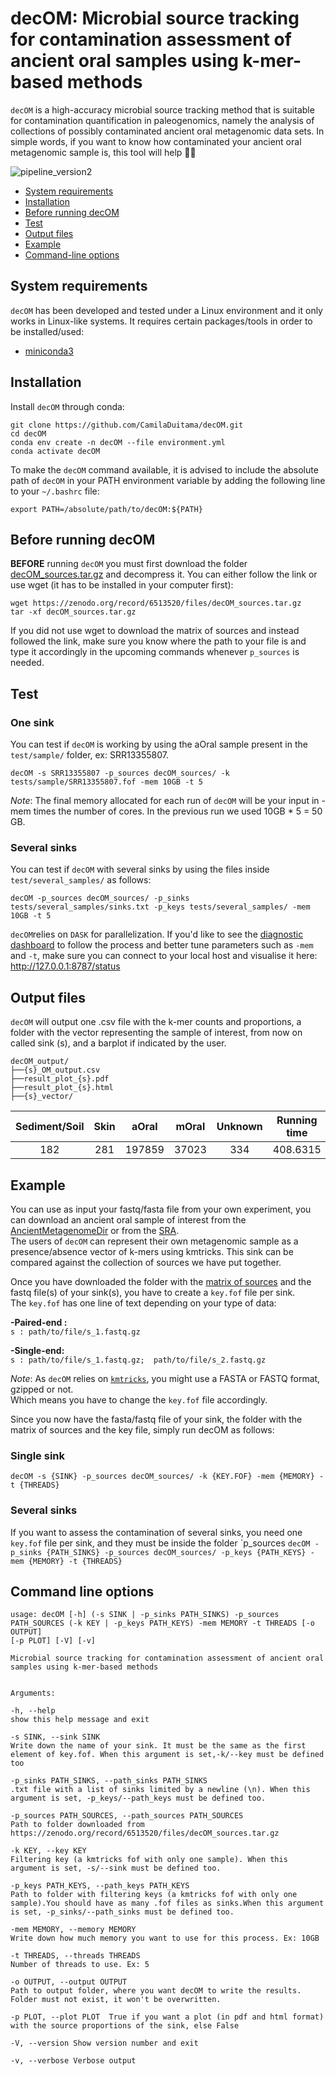   
# decOM: Microbial source tracking for contamination assessment of ancient oral samples using k-mer-based methods  
  
`decOM` is a high-accuracy microbial source tracking method that is suitable for contamination quantification in paleogenomics, namely the analysis of collections of possibly contaminated ancient oral metagenomic data sets. In simple words, if you want to know how contaminated your ancient oral metagenomic sample is, this tool will help  🧹🦷
  
![pipeline_version2](https://raw.githubusercontent.com/CamilaDuitama/decOM/master/images/pipeline_version2.png?token=GHSAT0AAAAAABNF5TKQVZ7GWFJNDVX6VDVAYSGEMGA)  
  
+ [System requirements](#system-requirements)  
+ [Installation](#installation)  
+ [Before running decOM](#before-running-decom)  
+ [Test](#test)  
+ [Output files](#output-files)  
+ [Example](#example)  
+ [Command-line options](#command-line-options)  
  
## System requirements  
  
`decOM` has been developed and tested under a Linux environment and it only works in Linux-like systems.
It requires certain packages/tools in order to be installed/used:   
+ [miniconda3](https://conda.io/en/latest/miniconda.html)  
  
## Installation  
  
Install `decOM` through conda:  
```  
git clone https://github.com/CamilaDuitama/decOM.git  
cd decOM  
conda env create -n decOM --file environment.yml  
conda activate decOM  
```  
To make the ``decOM`` command available, it is advised to include the absolute path of `decOM` in your PATH environment variable by adding the following line to your `~/.bashrc` file:  
  
```  
export PATH=/absolute/path/to/decOM:${PATH}  
```  
  
## Before running decOM  
  
**BEFORE** running `decOM` you must first download the folder [ decOM_sources.tar.gz](https://zenodo.org/record/6513520/files/decOM_sources.tar.gz) and decompress it. You can either follow the link or use wget (it has to be installed in your computer first):  
```  
wget https://zenodo.org/record/6513520/files/decOM_sources.tar.gz  
tar -xf decOM_sources.tar.gz
```  
If you did not use wget to download the matrix of sources and instead followed the link, make sure you know where the path to your file is and type it accordingly in the upcoming commands whenever `p_sources` is needed. 
  
## Test  
### One sink
You can test if `decOM` is working by using the aOral sample present in the `test/sample/` folder, ex: SRR13355807.   
```  
decOM -s SRR13355807 -p_sources decOM_sources/ -k tests/sample/SRR13355807.fof -mem 10GB -t 5 
```  
*Note*: The final memory allocated for each run of `decOM` will be your input in -mem times the number of cores. In the previous run we used 10GB * 5 = 50 GB.  

### Several sinks
You can test if `decOM` with several sinks by using the files inside `test/several_samples/` as follows: 
  ```  
decOM -p_sources decOM_sources/ -p_sinks tests/several_samples/sinks.txt -p_keys tests/several_samples/ -mem 10GB -t 5 
```  

`decOM`relies on `DASK` for parallelization. If you'd like to see the [diagnostic dashboard](https://docs.dask.org/en/stable/dashboard.html) to follow the process and better tune parameters such as `-mem `and `-t`, make sure you can connect to your local host and visualise it here: http://127.0.0.1:8787/status 
  
## Output files  
`decOM` will output one .csv file with the k-mer counts and proportions, a folder with the vector representing the sample of interest, from now on called sink (s), and a barplot if indicated by the user.  
  
```  
decOM_output/  
├──{s}_OM_output.csv 
├──result_plot_{s}.pdf 
├──result_plot_{s}.html 
├──{s}_vector/  
```  

| Sediment/Soil | Skin | aOral | mOral | Unknown | Running time | Sink | p_Sediment/Soil | p_Skin | p_aOral | p_mOral | p_Unknown
|:--:|:--:|:--:|:--:|:--:|:--:|:--:|:--:|:--:|:--:|:--:|:--:|
| 182 | 281 | 197859 | 37023 | 334 | 408.6315 | SRR13355807 | 0.0772 | 0.1192 | 83.9527 | | 15.7091 | 0.1417 |

## Example  
  
You can use as input your fastq/fasta file from your own experiment, you can download an ancient oral sample of interest from the [AncientMetagenomeDir](https://github.com/SPAAM-community/AncientMetagenomeDir) or from the [SRA](https://sra-explorer.info/).  
The users of `decOM` can represent their own metagenomic sample as a presence/absence vector of k-mers using kmtricks. This sink can be compared against the collection of sources we have put together.  
  
Once you have downloaded the folder with the [matrix of sources](#before-running-decom) and the fastq file(s) of your sink(s), you have to create a `key.fof` file per sink.   
The `key.fof` has one line of text depending on your type of data:  
  
**-Paired-end :**  
 `s : path/to/file/s_1.fastq.gz`  
  
**-Single-end:**  
 `s : path/to/file/s_1.fastq.gz;  path/to/file/s_2.fastq.gz `  
  
*Note*: As `decOM` relies on [`kmtricks`](https://github.com/tlemane/kmtricks), you might use a FASTA or FASTQ format, gzipped or not.   
Which means you have to change the `key.fof` file accordingly.  
  
Since you now have the fasta/fastq file of your sink, the folder with the matrix of sources and the key file, simply run decOM as follows:  

### Single sink
  
```decOM -s {SINK} -p_sources decOM_sources/ -k {KEY.FOF} -mem {MEMORY} -t {THREADS}```  

### Several sinks
If you want to assess the contamination of several sinks, you need one `key.fof` file per sink, and they must be inside the folder `p_sources
```decOM -p_sinks {PATH_SINKS} -p_sources decOM_sources/ -p_keys {PATH_KEYS} -mem {MEMORY} -t {THREADS}```    
## Command line options  
  
```  
usage: decOM [-h] (-s SINK | -p_sinks PATH_SINKS) -p_sources PATH_SOURCES (-k KEY | -p_keys PATH_KEYS) -mem MEMORY -t THREADS [-o OUTPUT]
[-p PLOT] [-V] [-v]

Microbial source tracking for contamination assessment of ancient oral samples using k-mer-based methods


Arguments:

-h, --help  
show this help message and exit

-s SINK, --sink SINK  
Write down the name of your sink. It must be the same as the first element of key.fof. When this argument is set,-k/--key must be defined too

-p_sinks PATH_SINKS, --path_sinks PATH_SINKS 
.txt file with a list of sinks limited by a newline (\n). When this argument is set, -p_keys/--path_keys must be defined too.

-p_sources PATH_SOURCES, --path_sources PATH_SOURCES
Path to folder downloaded from https://zenodo.org/record/6513520/files/decOM_sources.tar.gz

-k KEY, --key KEY 
Filtering key (a kmtricks fof with only one sample). When this argument is set, -s/--sink must be defined too.

-p_keys PATH_KEYS, --path_keys PATH_KEYS
Path to folder with filtering keys (a kmtricks fof with only one sample).You should have as many .fof files as sinks.When this argument is set, -p_sinks/--path_sinks must be defined too.

-mem MEMORY, --memory MEMORY
Write down how much memory you want to use for this process. Ex: 10GB

-t THREADS, --threads THREADS
Number of threads to use. Ex: 5

-o OUTPUT, --output OUTPUT
Path to output folder, where you want decOM to write the results. Folder must not exist, it won't be overwritten.

-p PLOT, --plot PLOT  True if you want a plot (in pdf and html format) with the source proportions of the sink, else False

-V, --version Show version number and exit

-v, --verbose Verbose output
```